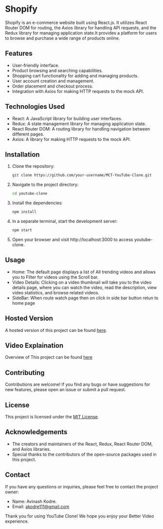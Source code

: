 # Shopify

Shopify is an e-commerce website built using React.js. It utilizes React Router DOM for routing, the Axios library for handling API requests, and the Redux library for managing application state.It provides a platform for users to browse and purchase a wide range of products online.

## Features

- User-friendly interface.
- Product browsing and searching capabilities.
- Shopping cart functionality for adding and managing products.
- User account creation and management.
- Order placement and checkout process.
- Integration with Axios for making HTTP requests to the mock API.

## Technologies Used

- React: A JavaScript library for building user interfaces.
- Redux: A state management library for managing application state.
- React Router DOM: A routing library for handling navigation between different pages.
- Axios: A library for making HTTP requests to the mock API.

## Installation

1. Clone the repository:

   ```bash
   git clone https://github.com/your-username/MCT-YouTube-Clone.git
   ```

2. Navigate to the project directory:

   ```bash
   cd youtube-clone
   ```

3. Install the dependencies:

   ```bash
   npm install
   ```
  
4. In a separate terminal, start the development server:

   ```bash
   npm start
   ```

5. Open your browser and visit http://localhost:3000 to access youtube-clone.

## Usage

- Home: The default page displays a list of All trending videos and allows you to Filter for videos using the Scroll bar.
- Video Details: Clicking on a video thumbnail will take you to the video details page, where you can watch the video, read the description, view video statistics, and browse related videos.
- SideBar: When route watch page then on click in side bar button retun to home page

## Hosted Version

A hosted version of this project can be found [here](https://redux-add-to-cart-mu.vercel.app/).

## Video Explaination

Overview of This project can be found [here](https://drive.google.com/file/d/10Ji1AVMRhUzPECi7NLKScpcOtw3iTI-Y/view?usp=drive_link)

## Contributing

Contributions are welcome! If you find any bugs or have suggestions for new features, please open an issue or submit a pull request.

## License

This project is licensed under the [MIT License](https://opensource.org/licenses/MIT).

## Acknowledgements

- The creators and maintainers of the React, Redux, React Router DOM, and Axios libraries.
- Special thanks to the contributors of the open-source packages used in this project.

## Contact

If you have any questions or inquiries, please feel free to contact the project owner:

- Name: Avinash Kodre.
- Email: akodre111@gmail.com

Thank you for using YouTube Clone! We hope you enjoy your Better Video experience.
